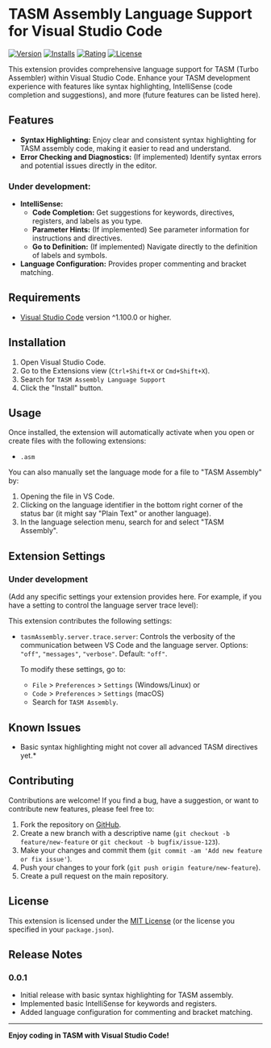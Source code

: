 # TASM Assembly Language Support for Visual Studio Code

[![Version](https://img.shields.io/vscode-marketplace/v/YourPublisherName.tasm-assembly-language-support)](https://marketplace.visualstudio.com/items?itemName=YourPublisherName.tasm-assembly-language-support)
[![Installs](https://img.shields.io/vscode-marketplace/i/YourPublisherName.tasm-assembly-language-support)](https://marketplace.visualstudio.com/items?itemName=YourPublisherName.tasm-assembly-language-support)
[![Rating](https://img.shields.io/vscode-marketplace/r/YourPublisherName.tasm-assembly-language-support)](https://marketplace.visualstudio.com/items?itemName=YourPublisherName.tasm-assembly-language-support)
[![License](https://img.shields.io/github/license/sha-sha/tasm-assembly-vscode-extension)](https://github.com/YourUsername/tasm-assembly-vscode-extension/blob/main/LICENSE)


This extension provides comprehensive language support for TASM (Turbo Assembler) within Visual Studio Code. Enhance your TASM development experience with features like syntax highlighting, IntelliSense (code completion and suggestions), and more (future features can be listed here).

## Features

* **Syntax Highlighting:** Enjoy clear and consistent syntax highlighting for TASM assembly code, making it easier to read and understand.
* **Error Checking and Diagnostics:** (If implemented) Identify syntax errors and potential issues directly in the editor.

### Under development:

* **IntelliSense:**
    * **Code Completion:** Get suggestions for keywords, directives, registers, and labels as you type.
    * **Parameter Hints:** (If implemented) See parameter information for instructions and directives.
    * **Go to Definition:** (If implemented) Navigate directly to the definition of labels and symbols.
* **Language Configuration:** Provides proper commenting and bracket matching.

## Requirements

* [Visual Studio Code](https://code.visualstudio.com/) version ^1.100.0 or higher.

## Installation

1.  Open Visual Studio Code.
2.  Go to the Extensions view (`Ctrl+Shift+X` or `Cmd+Shift+X`).
3.  Search for `TASM Assembly Language Support`
4.  Click the "Install" button.

## Usage

Once installed, the extension will automatically activate when you open or create files with the following extensions:

* `.asm`

You can also manually set the language mode for a file to "TASM Assembly" by:

1.  Opening the file in VS Code.
2.  Clicking on the language identifier in the bottom right corner of the status bar (it might say "Plain Text" or another language).
3.  In the language selection menu, search for and select "TASM Assembly".

## Extension Settings

### Under development

(Add any specific settings your extension provides here. For example, if you have a setting to control the language server trace level):

This extension contributes the following settings:

* `tasmAssembly.server.trace.server`: Controls the verbosity of the communication between VS Code and the language server. Options: `"off"`, `"messages"`, `"verbose"`. Default: `"off"`.

    To modify these settings, go to:
    * `File` > `Preferences` > `Settings` (Windows/Linux) or
    * `Code` > `Preferences` > `Settings` (macOS)
    * Search for `TASM Assembly`.

## Known Issues

* Basic syntax highlighting might not cover all advanced TASM directives yet.*

## Contributing

Contributions are welcome! If you find a bug, have a suggestion, or want to contribute new features, please feel free to:

1.  Fork the repository on [GitHub](https://github.com/sha-sha/tasm-assembly-vscode-extension).
2.  Create a new branch with a descriptive name (`git checkout -b feature/new-feature` or `git checkout -b bugfix/issue-123`).
3.  Make your changes and commit them (`git commit -am 'Add new feature or fix issue'`).
4.  Push your changes to your fork (`git push origin feature/new-feature`).
5.  Create a pull request on the main repository.

## License

This extension is licensed under the [MIT License](LICENSE) (or the license you specified in your `package.json`).

## Release Notes

### 0.0.1

* Initial release with basic syntax highlighting for TASM assembly.
* Implemented basic IntelliSense for keywords and registers.
* Added language configuration for commenting and bracket matching.


---

**Enjoy coding in TASM with Visual Studio Code!**